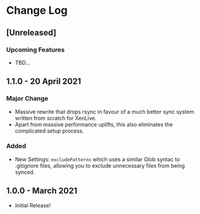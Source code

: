 # Change Log

## [Unreleased]
### Upcoming Features
- TBD...

## 1.1.0 - 20 April 2021
### Major Change
- Massive rewrite that drops rsync in favour of a much better sync system written from scratch for XenLive.
- Apart from massive performance uplifts, this also eliminates the complicated setup process.
### Added
- New Settings: `excludePatterns` which uses a similar Glob syntac to .gitignore files, allowing you to exclude unnecessary files from being synced.

## 1.0.0 - March 2021
- Initial Release!